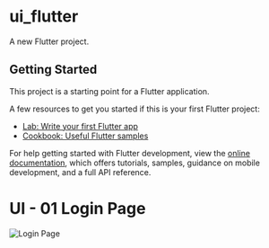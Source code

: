 # ui_flutter

A new Flutter project.

## Getting Started

This project is a starting point for a Flutter application.

A few resources to get you started if this is your first Flutter project:

- [Lab: Write your first Flutter app](https://docs.flutter.dev/get-started/codelab)
- [Cookbook: Useful Flutter samples](https://docs.flutter.dev/cookbook)

For help getting started with Flutter development, view the
[online documentation](https://docs.flutter.dev/), which offers tutorials,
samples, guidance on mobile development, and a full API reference.

# UI - 01 Login Page

![Login Page](https://github.com/Shamir-A/ui_flutter/assets/124552331/4bb2c0ca-956d-4a50-84c8-79c1da2c5fcc)

